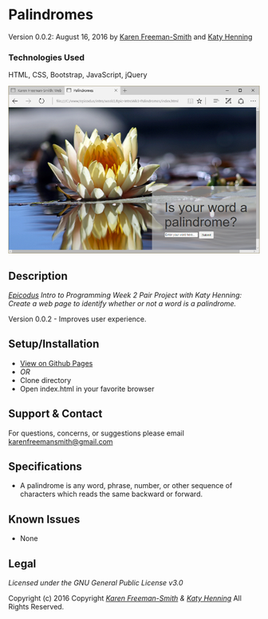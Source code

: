# Palindromes
Version 0.0.2: August 16, 2016
by [Karen Freeman-Smith](https://karenfreemansmith.github.io) and [Katy Henning](https://katycodes.github.io/portfolio)

### Technologies Used
HTML, CSS, Bootstrap, JavaScript, jQuery

![screenshot of project running](screenshot.png)

## Description
*[Epicodus](http://epicodus.com) Intro to Programming Week 2 Pair Project with Katy Henning: Create a web page to identify whether or not a word is a palindrome.*

Version 0.0.2 - Improves user experience.

## Setup/Installation
* [View on Github Pages](https://karenfreemansmith.github.io/Epic-IntroWk3-Palindromes)
* _OR_
* Clone directory
* Open index.html in your favorite browser

## Support & Contact
For questions, concerns, or suggestions please email karenfreemansmith@gmail.com

## Specifications
* A palindrome is any word, phrase, number, or other sequence of characters which reads the same backward or forward.

## Known Issues
* None

## Legal
*Licensed under the GNU General Public License v3.0*

Copyright (c) 2016 Copyright _[Karen Freeman-Smith](https://karenfreemansmith.github.io) & [Katy Henning](https://katycodes.github.io/portfolio)_ All Rights Reserved.
